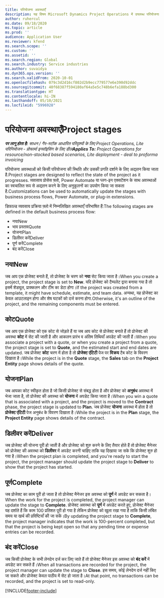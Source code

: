 ```yaml
---
title: परियोजना अवस्थाएँ
description: यह विषय Microsoft Dynamics Project Operations में उपलब्ध परियोजना चरणों के बारे में जानकारी देता है.
author: ruhercul
ms.date: 09/18/2020
ms.topic: article
ms.prod: ''
audience: Application User
ms.reviewer: kfend
ms.search.scope: ''
ms.custom: ''
ms.assetid: ''
ms.search.region: Global
ms.search.industry: Service industries
ms.author: suvaidya
ms.dyn365.ops.version: ''
ms.search.validFrom: 2020-10-01
ms.openlocfilehash: 079c3d2d16cf802d2b9ecc779577e6e390d92ddc
ms.sourcegitcommit: 40f68387f594180af64a5e5c748b6efa188bd300
ms.translationtype: HT
ms.contentlocale: hi-IN
ms.lasthandoff: 05/10/2021
ms.locfileid: "5996928"
---
```

# <a name="project-stages"></a><span data-ttu-id="44a93-103">परियोजना अवस्थाएँ</span><span class="sxs-lookup"><span data-stu-id="44a93-103">Project stages</span></span>

<span data-ttu-id="44a93-104">_**पर लागू होता है:** साधन / गैर-स्टॉक आधारित परिदृश्यों के लिए Project Operations, Lite परिनियोजन - प्रोफार्मा इनवॉइसिंग के लिए डील_</span><span class="sxs-lookup"><span data-stu-id="44a93-104">_**Applies To:** Project Operations for resource/non-stocked based scenarios, Lite deployment - deal to proforma invoicing_</span></span>

<span data-ttu-id="44a93-105">परियोजना अवस्थाओं को किसी परियोजना की स्थिति और उसकी प्रगति दर्शाने के लिए अद्यतन किया जाता है.</span><span class="sxs-lookup"><span data-stu-id="44a93-105">Project stages are designed to reflect the state of the project as it progresses.</span></span> <span data-ttu-id="44a93-106">व्यवसाय प्रोसेस फ़्लो, Power Automate या प्लग-इन एक्सटेंशन के साथ अवस्थाओं का स्वचालित रूप से अद्यतन करने के लिए अनुकूलनों का उपयोग किया जा सकता है.</span><span class="sxs-lookup"><span data-stu-id="44a93-106">Customizations can be used to automatically update the stages with business process flows, Power Automate, or plug-in extensions.</span></span>

<span data-ttu-id="44a93-107">डिफाल्ड व्यवसाय प्रक्रिया फ़्लो में निम्नलिखित अवस्थाएँ परिभाषित हैं:</span><span class="sxs-lookup"><span data-stu-id="44a93-107">The following stages are defined in the default business process flow:</span></span>

- <span data-ttu-id="44a93-108">नया</span><span class="sxs-lookup"><span data-stu-id="44a93-108">New</span></span>
- <span data-ttu-id="44a93-109">भाव प्रस्ताव</span><span class="sxs-lookup"><span data-stu-id="44a93-109">Quote</span></span>
- <span data-ttu-id="44a93-110">योजना</span><span class="sxs-lookup"><span data-stu-id="44a93-110">Plan</span></span>
- <span data-ttu-id="44a93-111">डिलीवर करें</span><span class="sxs-lookup"><span data-stu-id="44a93-111">Deliver</span></span>
- <span data-ttu-id="44a93-112">पूर्ण करें</span><span class="sxs-lookup"><span data-stu-id="44a93-112">Complete</span></span>
- <span data-ttu-id="44a93-113">बंद करें</span><span class="sxs-lookup"><span data-stu-id="44a93-113">Close</span></span> 

## <a name="new"></a><span data-ttu-id="44a93-114">नया</span><span class="sxs-lookup"><span data-stu-id="44a93-114">New</span></span>

<span data-ttu-id="44a93-115">जब आप एक प्रोजेक्ट बनाते हैं, तो प्रोजेक्ट के चरण को **नया** सेट किया जाता है।</span><span class="sxs-lookup"><span data-stu-id="44a93-115">When you create a project, the project stage is set to **New**.</span></span> <span data-ttu-id="44a93-116">यदि प्रोजेक्ट को टैम्पलेट द्वारा बनाया गया है तो इसमें शेड्यूल, प्राक्कलन और टीम का डेटा होगा।</span><span class="sxs-lookup"><span data-stu-id="44a93-116">If the project was created from a template, it might have schedule, estimate, and team data.</span></span> <span data-ttu-id="44a93-117">अन्यथा, यह प्रोजेक्ट का केवल आउटलाइन होगा और शेष घटकों को दर्ज करना होगा.</span><span class="sxs-lookup"><span data-stu-id="44a93-117">Otherwise, it's an outline of the project, and the remaining components must be entered.</span></span>

## <a name="quote"></a><span data-ttu-id="44a93-118">कोट</span><span class="sxs-lookup"><span data-stu-id="44a93-118">Quote</span></span>

<span data-ttu-id="44a93-119">जब आप एक प्रोजेक्ट को एक कोट से जोड़ते हैं या जब आप कोट से प्रोजेक्ट बनाते हैं तो प्रोजेक्ट की अवस्था **कोट** में सेट की जाती है और आकलन प्रारंभ व अंतिम तिथियाँ अपडेट की जाती हैं।</span><span class="sxs-lookup"><span data-stu-id="44a93-119">When you associate a project with a quote, or when you create a project from a quote, the project stage is set to **Quote**, and the estimated start and end dates are updated.</span></span> <span data-ttu-id="44a93-120">जब प्रोजेक्ट **कोट** चरण में होता है तो **प्रोजेक्ट एंटिटी** पेज पर **विक्रय** टैब कोट के विवरण दिखाता है।</span><span class="sxs-lookup"><span data-stu-id="44a93-120">While the project is in the **Quote** stage, the **Sales** tab on the **Project Entity** page shows details of the quote.</span></span>

## <a name="plan"></a><span data-ttu-id="44a93-121">योजना</span><span class="sxs-lookup"><span data-stu-id="44a93-121">Plan</span></span>

<span data-ttu-id="44a93-122">जब आपका कोट स्वीकृत होता है जो किसी प्रोजेक्ट से संबद्ध होता है और प्रोजेक्ट को **अनुबंध** अवस्था में भेजा जाता है, तो प्रोजेक्ट की अवस्था को **योजना** में अपडेट किया जाता है।</span><span class="sxs-lookup"><span data-stu-id="44a93-122">When you win a quote that is associated with a project, and the project is moved to the **Contract** phase, the project stage is updated to **Plan**.</span></span> <span data-ttu-id="44a93-123">जब प्रोजेक्ट **योजना** अवस्था में होता है तो **प्रोजेक्ट एंटिटी** पेज अनुबंध के विवरण दिखाता है।</span><span class="sxs-lookup"><span data-stu-id="44a93-123">While the project is in the **Plan** stage, the **Project Entity** page shows details of the contract.</span></span>

## <a name="deliver"></a><span data-ttu-id="44a93-124">डिलीवर करें</span><span class="sxs-lookup"><span data-stu-id="44a93-124">Deliver</span></span>

<span data-ttu-id="44a93-125">जब प्रोजेक्ट की योजना पूरी हो जाती है और प्रोजेक्ट को शुरु करने के लिए तैयार होते हैं तो प्रोजेक्ट मैनेजर को प्रोजेक्ट की अवस्था को **डिलीवर** में अपडेट करनी चाहिए ताकि यह दिखाया जा सके कि प्रोजेक्ट शुरु हो गया है।</span><span class="sxs-lookup"><span data-stu-id="44a93-125">When the project plan is completed, and you're ready to start the project, the project manager should update the project stage to **Deliver** to show that the project has started.</span></span>

## <a name="complete"></a><span data-ttu-id="44a93-126">पूर्ण</span><span class="sxs-lookup"><span data-stu-id="44a93-126">Complete</span></span> 

<span data-ttu-id="44a93-127">जब प्रोजेक्ट का काम पूरी हो जाता है तो प्रोजेक्ट मैनेजर इस अवस्था को **पूर्ण** में अपडेट कर सकता है।</span><span class="sxs-lookup"><span data-stu-id="44a93-127">When the work for the project is completed, the project manager can update the stage to **Complete**.</span></span> <span data-ttu-id="44a93-128">प्रोजेक्ट अवस्था को **पूर्ण** में अपडेट करते हुए, प्रोजेक्ट मैनेजर यह दर्शाते हैं कि काम 100 प्रतिशत पूरी हो गया है लेकिन प्रोजेक्ट को खुला रखा गया है ताकि किसी लंबित समय या खर्च की प्रविष्टियाँ की जा सकें।</span><span class="sxs-lookup"><span data-stu-id="44a93-128">By updating the project stage to **Complete**, the project manager indicates that the work is 100-percent completed, but that the project is being kept open so that any pending time or expense entries can be recorded.</span></span>

## <a name="close"></a><span data-ttu-id="44a93-129">बंद करें</span><span class="sxs-lookup"><span data-stu-id="44a93-129">Close</span></span>

<span data-ttu-id="44a93-130">जब किसी प्रोजेक्ट के सभी लेनदेन दर्ज कर लिए जाते हैं तो प्रोजेक्ट मैनेजर इस अवस्था को **बंद करें** में अपडेट कर सकते हैं।</span><span class="sxs-lookup"><span data-stu-id="44a93-130">When all transactions are recorded for the project, the project manager can update the stage to **Close**.</span></span> <span data-ttu-id="44a93-131">इस समय, कोई लेनदेन दर्ज नहीं किए जा सकते और प्रोजेक्ट केवल पाठीय में सेट हो जाता है।</span><span class="sxs-lookup"><span data-stu-id="44a93-131">At that point, no transactions can be recorded, and the project is set to read-only.</span></span>



[!INCLUDE[footer-include](../includes/footer-banner.md)]
